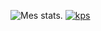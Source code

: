 ![Mes stats.](https://github-readme-stats.vercel.app/api?username=KPS53&show_icons=true&theme=synthwave)
[![kps](https://github-readme-stats.vercel.app/api/wakatime?username=KPS53)](https://github.com/anuraghazra/github-readme-stats)



